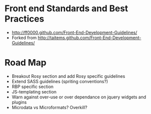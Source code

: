 Front end Standards and Best Practices
======

* http://ff0000.github.com/Front-End-Development-Guidelines/
* Forked from http://taitems.github.com/Front-End-Development-Guidelines/

Road Map
===

* Breakout Rosy section and add Rosy specific guidelines
* Extend SASS guidelines (spriting conventions?)
* RBP specific section
* JS-templating section
* Warn against over-use or over dependance on jquery widgets and plugins
* Microdata vs Microformats? Overkill?
